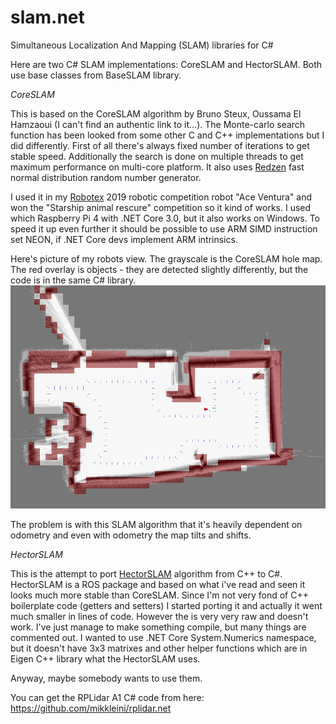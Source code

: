 # slam.net
Simultaneous Localization And Mapping (SLAM) libraries for C#

Here are two C# SLAM implementations: CoreSLAM and HectorSLAM. Both use base classes from BaseSLAM library.

*CoreSLAM*

This is based on the CoreSLAM algorithm by Bruno Steux, Oussama El Hamzaoui (I can't find an authentic link to it...).
The Monte-carlo search function has been looked from some other C and C++ implementations but I did differently.
First of all there's always fixed number of iterations to get stable speed.
Additionally the search is done on multiple threads to get maximum performance on multi-core platform.
It also uses [Redzen](https://www.nuget.org/packages/Redzen) fast normal distribution random number generator.

I used it in my [Robotex](https://robotex.international) 2019 robotic competition robot "Ace Ventura" and won the "Starship animal rescure" competition so it kind of works.
I used which Raspberry Pi 4 with .NET Core 3.0, but it also works on Windows.
To speed it up even further it should be possible to use ARM SIMD instruction set NEON, if .NET Core devs implement ARM intrinsics.

Here's picture of my robots view. The grayscale is the CoreSLAM hole map. The red overlay is objects - they are detected slightly differently, but the code is in the same C# library.
![Demo map](demo_map.png)

The problem is with this SLAM algorithm that it's heavily dependent on odometry and even with odometry the map tilts and shifts.

*HectorSLAM*

This is the attempt to port [HectorSLAM](https://github.com/tu-darmstadt-ros-pkg/hector_slam) algorithm from C++ to C#.
HectorSLAM is a ROS package and based on what i've read and seen it looks much more stable than CoreSLAM.
Since I'm not very fond of C++ boilerplate code (getters and setters) I started porting it and actually it went much smaller in lines of code.
However the is very very raw and doesn't work. I've just manage to make something compile, but many things are commented out.
I wanted to use .NET Core System.Numerics namespace, but it doesn't have 3x3 matrixes and other helper functions which are in Eigen C++ library what the HectorSLAM uses.

Anyway, maybe somebody wants to use them.

You can get the RPLidar A1 C# code from here: https://github.com/mikkleini/rplidar.net
